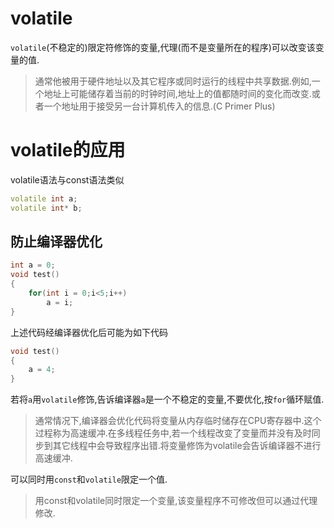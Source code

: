 # volatile

`volatile`(不稳定的)限定符修饰的变量,代理(而不是变量所在的程序)可以改变该变量的值.

>通常他被用于硬件地址以及其它程序或同时运行的线程中共享数据.例如,一个地址上可能储存着当前的时钟时间,地址上的值都随时间的变化而改变.或者一个地址用于接受另一台计算机传入的信息.(C Primer Plus)

# volatile的应用

volatile语法与const语法类似

```c++
volatile int a;
volatile int* b;
```

## 防止编译器优化

```c++
int a = 0;
void test()
{
	for(int i = 0;i<5;i++)
        a = i;
}
```

上述代码经编译器优化后可能为如下代码

```c++
void test()
{
    a = 4;
}
```

若将`a`用`volatile`修饰,告诉编译器`a`是一个不稳定的变量,不要优化,按`for`循环赋值.

>通常情况下,编译器会优化代码将变量从内存临时储存在CPU寄存器中.这个过程称为高速缓冲.在多线程任务中,若一个线程改变了变量而并没有及时同步到其它线程中会导致程序出错.将变量修饰为volatile会告诉编译器不进行高速缓冲.

可以同时用`const`和`volatile`限定一个值.

>  用const和volatile同时限定一个变量,该变量程序不可修改但可以通过代理修改.

